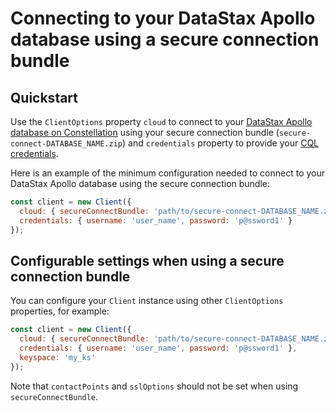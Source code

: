 # Connecting to your DataStax Apollo database using a secure connection bundle

## Quickstart

Use the `ClientOptions` property `cloud` to connect to your [DataStax Apollo database on Constellation] using 
your secure connection bundle (`secure-connect-DATABASE_NAME.zip`) and `credentials` property to provide your [CQL 
credentials].

Here is an example of the minimum configuration needed to connect to your DataStax Apollo database using the
secure connection bundle:

```javascript
const client = new Client({
  cloud: { secureConnectBundle: 'path/to/secure-connect-DATABASE_NAME.zip' },
  credentials: { username: 'user_name', password: 'p@ssword1' }
});
```

## Configurable settings when using a secure connection bundle

You can configure your `Client` instance using other `ClientOptions` properties, for example:

```javascript
const client = new Client({
  cloud: { secureConnectBundle: 'path/to/secure-connect-DATABASE_NAME.zip' },
  credentials: { username: 'user_name', password: 'p@ssword1' },
  keyspace: 'my_ks'
});
```

Note that `contactPoints` and `sslOptions` should not be set when using `secureConnectBundle`.

[DataStax Apollo database on Constellation]: https://constellation.datastax.com/
[CQL credentials]: https://cassandra.apache.org/doc/latest/cql/security.html#cql-roles